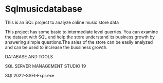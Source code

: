 # Sqlmusicdatabase

This is an SQL project to analyze online music store data

This project has some basic to intermediate level querries. You can examine the dataset with SQL and help the store understand its business growth by answering simple questions.The sales of the store can be easily analyzed and can be used to increase the bussiness growth.


DATABASE AND TOOLS

SQL SERVER MANAGEMENT STUDIO 19

SQL2022-SSEI-Expr.exe
